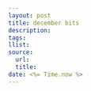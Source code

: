 ```yaml
---
layout: post
title: december bits
description: 
tags: 
llist: 
source:
  url: 
  title: 
date: <%= Time.now %>
---
```


